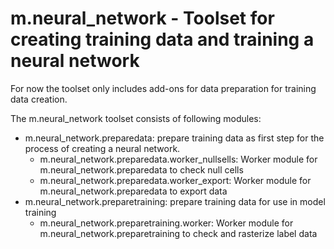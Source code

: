 # m.neural_network - Toolset for creating training data and training a neural network

For now the toolset only includes add-ons for data preparation for training data creation.

The m.neural_network toolset consists of following modules:
* m.neural_network.preparedata: prepare training data as first step for the process of creating a neural network.
    * m.neural_network.preparedata.worker_nullsells: Worker module for m.neural_network.preparedata to check null cells
    * m.neural_network.preparedata.worker_export: Worker module for m.neural_network.preparedata to export data
* m.neural_network.preparetraining: prepare training data for use in model training
    * m.neural_network.preparetraining.worker: Worker module for m.neural_network.preparetraining to check and rasterize label data